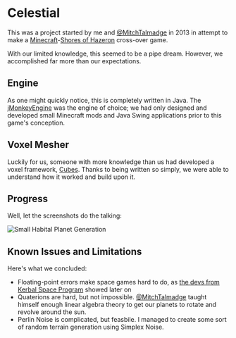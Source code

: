 # Celestial

This was a project started by me and [@MitchTalmadge](https://github.com/MitchTalmadge) in 2013 in attempt
to make a [Minecraft](minecraft.net)-[Shores of Hazeron](https://www.hazeron.com/) cross-over game.

With our limited knowledge, this seemed to be a pipe dream. However, we accomplished far more than our expectations.

## Engine

As one might quickly notice, this is completely written in Java. The [jMonkeyEngine](https://jmonkeyengine.org/) was
the engine of choice; we had only designed and developed small Minecraft mods and Java Swing applications prior to
this game's conception.

## Voxel Mesher

Luckily for us, someone with more knowledge than us had developed a voxel framework, [Cubes](https://github.com/jMonkeyEngine-Contributions/cubes).
Thanks to being written so simply, we were able to understand how it worked and build upon it.

## Progress

Well, let the screenshots do the talking:

![Small Habital Planet Generation](https://github.com/kevinpthorne/CelestialGame/raw/master/90160021_548268139129243_8473094490658177024_n.png)

## Known Issues and Limitations

Here's what we concluded:
- Floating-point errors make space games hard to do, as [the devs from Kerbal Space Program](https://www.youtube.com/watch?v=mXTxQko-JH0) showed
later on
- Quaterions are hard, but not impossible. [@MitchTalmadge](https://github.com/MitchTalmadge) taught himself enough linear algebra theory to get
our planets to rotate and revolve around the sun.
- Perlin Noise is complicated, but feasbile. I managed to create some sort of random terrain generation using Simplex Noise.
